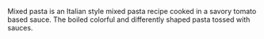 Mixed pasta is an Italian style mixed pasta recipe cooked in a savory tomato based sauce. 
The boiled colorful and differently shaped pasta tossed with sauces.

